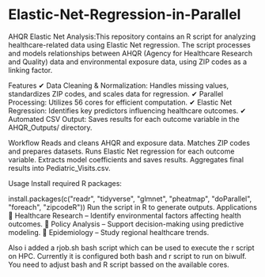 # Elastic-Net-Regression-in-Parallel
AHQR Elastic Net Analysis:This repository contains an R script for analyzing healthcare-related data using Elastic Net regression. The script processes and models relationships between AHQR (Agency for Healthcare Research and Quality) data and environmental exposure data, using ZIP codes as a linking factor.

Features
✔ Data Cleaning & Normalization: Handles missing values, standardizes ZIP codes, and scales data for regression.
✔ Parallel Processing: Utilizes 56 cores for efficient computation.
✔ Elastic Net Regression: Identifies key predictors influencing healthcare outcomes.
✔ Automated CSV Output: Saves results for each outcome variable in the AHQR_Outputs/ directory.

Workflow
Reads and cleans AHQR and exposure data.
Matches ZIP codes and prepares datasets.
Runs Elastic Net regression for each outcome variable.
Extracts model coefficients and saves results.
Aggregates final results into Pediatric_Visits.csv.

Usage
Install required R packages:

install.packages(c("readr", "tidyverse", "glmnet", "pheatmap", "doParallel", "foreach", "zipcodeR"))
Run the script in R to generate outputs.
Applications
📌 Healthcare Research – Identify environmental factors affecting health outcomes.
📌 Policy Analysis – Support decision-making using predictive modeling.
📌 Epidemiology – Study regional healthcare trends.

Also i added a rjob.sh bash script which can be used to execute the r script on HPC. Currently it is configured both bash and r script to run on biwulf. You need to adjust bash and R script bassed on the available cores.
